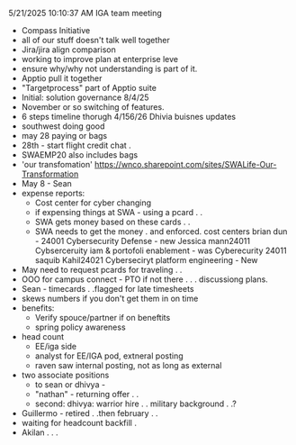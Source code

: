 5/21/2025 10:10:37 AM
IGA team meeting
 - Compass Initiative
 - all of our stuff doesn't talk well together
 - Jira/jira align comparison
 - working to improve plan at enterprise leve
 - ensure why/why not understanding is part of it.
 - Apptio pull it together
 - "Targetprocess" part of Apptio suite
 - Initial: solution governance 8/4/25
 - November or so switching of features.
 - 6 steps timeline thorugh 4/156/26
Dhivia buisnes updates
 - southwest doing good
 - may 28 paying or bags
 - 28th - start flight credit chat .
 - SWAEMP20 also includes bags
 - 'our transfomation' https://wnco.sharepoint.com/sites/SWALife-Our-Transformation
 - May 8 -
Sean
 - expense reports:
   - Cost center for cyber changing
   - if expensing things at SWA - using a pcard . .
   - SWA gets money based on these cards . .
   - SWA needs to get the money . and enforced.
  cost centers
brian dun - 24001 Cybersecurity Defense - new
Jessica mann24011 Cybserceruity iam & portofoli enablement - was Cyberecurity 24011
saquib Kahil24021 Cyberseciryt platform engineering  - New
 - May need to request pcards for traveling . .
 - OOO for campus connect - PTO if not there . . . discussiong plans.
 - Sean - timecards . .flagged for late timesheets
 - skews numbers if you don't get them in on time
 - benefits:
   - Verify spouce/partner if on beneftits
   - spring policy awareness
 - head count
   - EE/iga side
   - analyst for EE/IGA pod, extneral posting
   - raven saw internal posting, not as long as external
 - two associate positions
   - to sean or dhivya -
   - "nathan" - returning offer . .
   - second: dhivya: warrior hire . . military background . .?
 - Guillermo - retired . .then february . .
 - waiting for headcount backfill .
 - Akilan . . .

